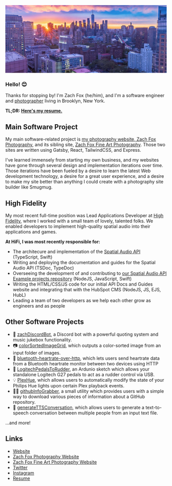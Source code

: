 ![Header Image](./header.jpg)

### Hello! 😊
Thanks for stopping by! I'm Zach Fox (he/him), and I'm a software engineer and [photographer](https://zachfox.photography) living in Brooklyn, New York.

**TL;DR: [Here's my resume.](https://afriendlyfox.com/ZacharyFoxResume.pdf)**

## Main Software Project
My main software-related project is [my photography website, Zach Fox Photography](https://zachfox.photography), and its sibling site, [Zach Fox Fine Art Photography](https://art.zachfox.photography). Those two sites are written using Gatsby, React, TailwindCSS, and Express.

I've learned immensely from starting my own business, and my websites have gone through several design and implementation iterations over time. Those iterations have been fueled by a desire to learn the latest Web development technology, a desire for a great user experience, and a desire to make my site better than anything I could create with a photography site builder like Smugmug.

## High Fidelity
My most recent full-time position was Lead Applications Developer at [High Fidelity](https://highfidelity.com), where I worked with a small team of lovely, talented folks. We enabled developers to implement high-quality spatial audio into their applications and games.

**At HiFi, I was most recently responsible for:**
- The architecure and implementation of the [Spatial Audio API](https://github.com/highfidelity/hifi-spatial-audio-js) (TypeScript, Swift)
- Writing and deploying the documentation and guides for the Spatial Audio API (TSDoc, TypeDoc)
- Overseeing the development of and contributing to [our Spatial Audio API Example projects repository](https://github.com/highfidelity/Spatial-Audio-API-Examples/) (NodeJS, JavaScript, Swift)
- Writing the HTML/CSS/JS code for our initial API Docs and Guides website and integrating that with the HubSpot CMS (NodeJS, JS, EJS, HubL)
- Leading a team of two developers as we help each other grow as engineers and as people

## Other Software Projects
- 🤖 [zachDiscordBot](https://github.com/zfox23/zachDiscordBot), a Discord bot with a powerful quoting system and music jukebox functionality.
- 📷 [colorSortedImageGrid](https://github.com/zfox23/colorSortedImageGrid), which outputs a color-sorted image from an input folder of images.
- 💖 [bluetooth-heartrate-over-http](https://github.com/zfox23/bluetooth-heartrate-over-http), which lets users send heartrate data from a Bluetooth heartrate monitor between two devices using HTTP
- 🚗 [LogitechPedalsToRudder](https://github.com/zfox23/LogitechPedalsToRudder), an Ardunio sketch which allows your standalone Logitech G27 pedals to act as a rudder control via USB.
- 💡 [PlexHue](https://github.com/zfox23/PlexHue), which allows users to automatically modify the state of your Philips Hue lights upon certain Plex playback events.
- 👨‍💻 [githubInfoGrabber](https://github.com/zfox23/githubInfoGrabber), a small utility which provides users with a simple way to download various pieces of information about a GitHub repository.
- 🤖 [generateTTSConversation](https://github.com/zfox23/generateTTSConversation), which allows users to generate a text-to-speech conversation between multiple people from an input text file.

...and more!

## Links
- [Website](https://afriendlyfox.com)
- [Zach Fox Photography Website](https://zachfox.photography)
- [Zach Fox Fine Art Photography Website](https://art.zachfox.photography)
- [Twitter](https://twitter.com/valefox)
- [Instagram](https://instagram.com/zachfoxphotography/)
- [Resume](https://afriendlyfox.com/ZacharyFoxResume.pdf)
